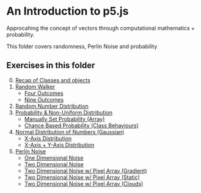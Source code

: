 # An Introduction to p5.js
Approcahing the concept of vectors through computational mathematics + probability. 

This folder covers randomness, Perlin Noise and probability 

## Exercises in this folder
0. [Recap of Classes and objects](00.0_Recap_Classes_&_Objects)
1. [Random Walker](00.1_Random_Walker)
   - [Four Outcomes](00.1_Random_Walker/Part_a)
   - [Nine Outcomes](00.1_Random_Walker/Part_b)
2. [Random Number Distribution](00.2_Random_Number_Distribution)
3. [Probability & Non-Uniform Distribution](00.3_Probability_&_Non_Uniform_Distributions)
   - [Manually Set Probability (Array)](00.3_Probability_&_Non_Uniform_Distributions/Part_a)
   - [Chance Based Probability (Class Behaviours)](00.3_Probability_&_Non_Uniform_Distributions/Part_b)
4. [Normal Distribution of Numbers (Gaussian)](00.4_Normal_Gaussian_Distribution_of_Random_Numbers)
   - [X-Axis Distribution](00.4_Normal_Gaussian_Distribution_of_Random_Numbers/Part_a)
   - [X-Axis + Y-Axis Distribution](00.4_Normal_Gaussian_Distribution_of_Random_Numbers/Part_b)
5. [Perlin Noise](00.6_Perlin_Noise)
   - [One Dimensional Noise](00.6_Perlin_Noise/Part_a)
   - [Two Dimensional Noise](00.6_Perlin_Noise/Part_b)
   - [Two Dimensional Noise w/ Pixel Array (Gradient)](00.6_Perlin_Noise/Part_c)
   - [Two Dimensional Noise w/ Pixel Array (Static)](00.6_Perlin_Noise/Part_d)
   - [Two Dimensional Noise w/ Pixel Array (Clouds)](00.6_Perlin_Noise/Part_e)
